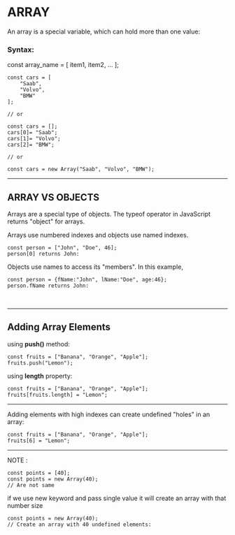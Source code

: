 # ARRAY
An array is a special variable, which can hold more than one value:

### Syntax:

const array_name = [ item1, item2, ... ];      

    const cars = [
        "Saab",
        "Volvo",
        "BMW"
    ];

    // or

    const cars = [];
    cars[0]= "Saab";
    cars[1]= "Volvo";
    cars[2]= "BMW";

    // or

    const cars = new Array("Saab", "Volvo", "BMW");

---

## ARRAY VS OBJECTS

Arrays are a special type of objects. The typeof operator in JavaScript returns "object" for arrays.

Arrays use numbered indexes and objects use named indexes.


    
    const person = ["John", "Doe", 46];
    person[0] returns John:

Objects use names to access its "members". In this example, 

    const person = {fName:"John", lName:"Doe", age:46};
    person.fName returns John:

<br>

---

## Adding Array Elements

using **push()** method:


    const fruits = ["Banana", "Orange", "Apple"];
    fruits.push("Lemon"); 

using **length** property:

    const fruits = ["Banana", "Orange", "Apple"];
    fruits[fruits.length] = "Lemon";  

---

Adding elements with high indexes can create undefined "holes" in an array:


    const fruits = ["Banana", "Orange", "Apple"];
    fruits[6] = "Lemon";  

---
NOTE :

    const points = [40];
    const points = new Array(40);
    // Are not same

if we use new keyword and pass single value it will create an array with that number size

    const points = new Array(40);
    // Create an array with 40 undefined elements: